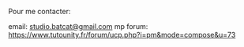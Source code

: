 Pour me contacter:

email: studio.batcat@gmail.com
mp forum: https://www.tutounity.fr/forum/ucp.php?i=pm&mode=compose&u=73